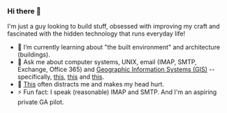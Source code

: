### Hi there 👋

I'm just a guy looking to build stuff, obsessed with improving my craft and fascinated with the hidden technology that runs everyday life!


- 🌱 I’m currently learning about "the built environment" and architecture (buildings).
- 💬 Ask me about computer systems, UNIX, email (IMAP, SMTP, Exchange, Office 365) and [Geographic Information Systems (GIS)](https://www.esri.com/en-us/home) -- specifically, [this](https://www.esri.com/en-us/arcgis/products/arcgis-indoors/overview), [this](https://www.esri.com/en-us/arcgis/products/arcgis-enterprise/overview) and [this](https://www.esri.com/en-us/arcgis/products/arcgis-utility-network/overview).
- 🤨 [This](https://www.esri.com/en-us/arcgis/products/arcgis-geoevent-server) often distracts me and makes my head hurt.
- ⚡ Fun fact: I speak (reasonable) IMAP and SMTP. And I'm an aspiring private GA pilot.



<!--
**tee-vee/tee-vee** is a ✨ _special_ ✨ repository because its `README.md` (this file) appears on your GitHub profile.

Here are some ideas to get you started:

- 🔭 I’m currently working on ...
- 🌱 I’m currently learning ...
- 👯 I’m looking to collaborate on ...
- 🤔 I’m looking for help with ...
- 📫 How to reach me: ...
- 😄 Pronouns: ...
-->
